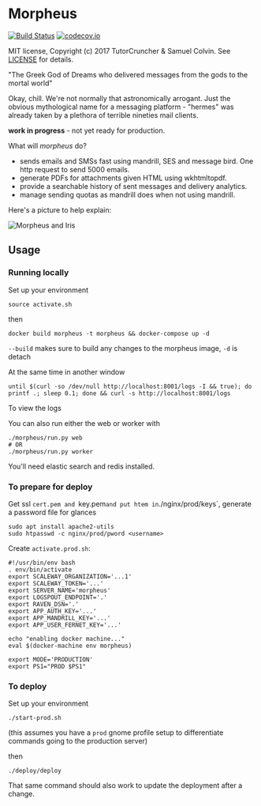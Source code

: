# Morpheus

[![Build Status](https://travis-ci.org/tutorcruncher/morpheus.svg?branch=master)](https://travis-ci.org/tutorcruncher/morpheus)
[![codecov.io](https://codecov.io/gh/tutorcruncher/morpheus/branch/master/graph/badge.svg)](https://codecov.io/gh/tutorcruncher/morpheus)

MIT license, Copyright (c) 2017 TutorCruncher & Samuel Colvin. See [LICENSE](LICENSE) for details.

"The Greek God of Dreams who delivered messages from the gods to the mortal world"

Okay, chill. We're not normally that astronomically arrogant. Just the obvious mythological name for a messaging
platform - "hermes" was already taken by a plethora of terrible nineties mail clients.

**work in progress** - not yet ready for production.

What will *morpheus* do?
* sends emails and SMSs fast using mandrill, SES and message bird. One http request to send 5000 emails.
* generate PDFs for attachments given HTML using wkhtmltopdf.
* provide a searchable history of sent messages and delivery analytics.
* manage sending quotas as mandrill does when not using mandrill.

Here's a picture to help explain:

![Morpheus and Iris](https://raw.githubusercontent.com/tutorcruncher/morpheus/master/morpheus.png)

## Usage

### Running locally

Set up your environment

    source activate.sh

then

    docker build morpheus -t morpheus && docker-compose up -d
    
`--build` makes sure to build any changes to the morpheus image, `-d` is detach

At the same time in another window

    until $(curl -so /dev/null http://localhost:8001/logs -I && true); do printf .; sleep 0.1; done && curl -s http://localhost:8001/logs
    
To view the logs

You can also run either the web or worker with

    ./morpheus/run.py web
    # OR
    ./morpheus/run.py worker

You'll need elastic search and redis installed.

### To prepare for deploy

Get ssl `cert.pem and `key.pem` and put htem in `./nginx/prod/keys`, generate a password file for glances

    sudo apt install apache2-utils
    sudo htpasswd -c nginx/prod/pword <username>

Create `activate.prod.sh`:

```shell
#!/usr/bin/env bash
. env/bin/activate
export SCALEWAY_ORGANIZATION='...1'
export SCALEWAY_TOKEN='...'
export SERVER_NAME='morpheus'
export LOGSPOUT_ENDPOINT='.'
export RAVEN_DSN='.'
export APP_AUTH_KEY='...'
export APP_MANDRILL_KEY='...'
export APP_USER_FERNET_KEY='...'

echo "enabling docker machine..."
eval $(docker-machine env morpheus)

export MODE='PRODUCTION'
export PS1="PROD $PS1"
```

### To deploy

Set up your environment

    ./start-prod.sh

(this assumes you have a `prod` gnome profile setup to differentiate commands going to the production server)

then

    ./deploy/deploy

That same command should also work to update the deployment after a change.
